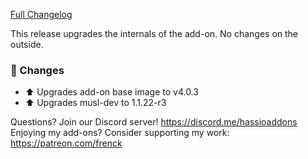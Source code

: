 [Full Changelog][changelog]

This release upgrades the internals of the add-on.
No changes on the outside.

### :hammer: Changes

- :arrow_up: Upgrades add-on base image to v4.0.3
- :arrow_up: Upgrades musl-dev to 1.1.22-r3

[changelog]: https://github.com/hassio-addons/addon-ftp/compare/v3.0.1...v3.0.2

Questions? Join our Discord server! https://discord.me/hassioaddons
Enjoying my add-ons? Consider supporting my work: https://patreon.com/frenck